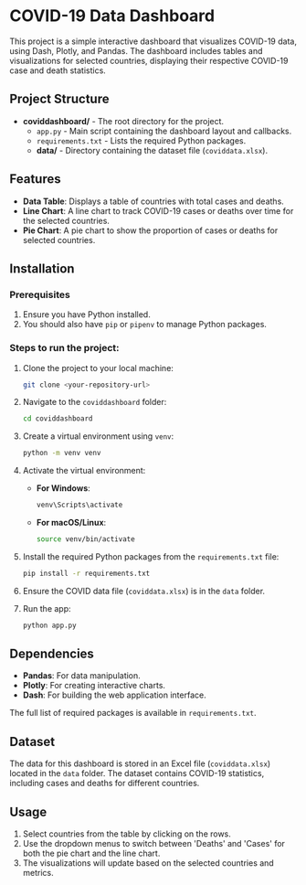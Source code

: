 # COVID-19 Data Dashboard

This project is a simple interactive dashboard that visualizes COVID-19 data, using Dash, Plotly, and Pandas. The dashboard includes tables and visualizations for selected countries, displaying their respective COVID-19 case and death statistics.

## Project Structure

- **coviddashboard/** - The root directory for the project.
  - `app.py` - Main script containing the dashboard layout and callbacks.
  - `requirements.txt` - Lists the required Python packages.
  - **data/** - Directory containing the dataset file (`coviddata.xlsx`).

## Features

- **Data Table**: Displays a table of countries with total cases and deaths.
- **Line Chart**: A line chart to track COVID-19 cases or deaths over time for the selected countries.
- **Pie Chart**: A pie chart to show the proportion of cases or deaths for selected countries.

## Installation

### Prerequisites
1. Ensure you have Python installed.
2. You should also have `pip` or `pipenv` to manage Python packages.

### Steps to run the project:

1. Clone the project to your local machine:

   ```bash
   git clone <your-repository-url>
   ```

2. Navigate to the `coviddashboard` folder:

   ```bash
   cd coviddashboard
   ```

3. Create a virtual environment using `venv`:

   ```bash
   python -m venv venv
   ```

4. Activate the virtual environment:

   - **For Windows**:

     ```bash
     venv\Scripts\activate
     ```

   - **For macOS/Linux**:

     ```bash
     source venv/bin/activate
     ```

5. Install the required Python packages from the `requirements.txt` file:

   ```bash
   pip install -r requirements.txt
   ```

6. Ensure the COVID data file (`coviddata.xlsx`) is in the `data` folder.

7. Run the app:

   ```bash
   python app.py
   ```

## Dependencies

- **Pandas**: For data manipulation.
- **Plotly**: For creating interactive charts.
- **Dash**: For building the web application interface.

The full list of required packages is available in `requirements.txt`.

## Dataset

The data for this dashboard is stored in an Excel file (`coviddata.xlsx`) located in the `data` folder. The dataset contains COVID-19 statistics, including cases and deaths for different countries.

## Usage

1. Select countries from the table by clicking on the rows.
2. Use the dropdown menus to switch between 'Deaths' and 'Cases' for both the pie chart and the line chart.
3. The visualizations will update based on the selected countries and metrics.

